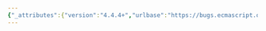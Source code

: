 ```yaml
---
{"_attributes":{"version":"4.4.4+","urlbase":"https://bugs.ecmascript.org/","maintainer":"dherman@mozilla.com"},"bug":{"bug_id":3347,"creation_ts":"2014-11-13 08:44:00 -0800","short_desc":"9.4.4  Arguments Exotic Objects: Duplicates notes","delta_ts":"2014-12-07 14:35:01 -0800","product":"Draft for 6th Edition","component":"editorial issue","version":"Rev 28: October 14, 2014 Draft","rep_platform":"All","op_sys":"All","bug_status":"RESOLVED","resolution":"FIXED","priority":"Normal","bug_severity":"normal","everconfirmed":true,"reporter":{"uid":"andrebargull","name":"André Bargull"},"assigned_to":{"uid":"allen","name":"Allen Wirfs-Brock"},"long_desc":[{"commentid":10596,"comment_count":0,"who":{"uid":"andrebargull","name":"André Bargull"},"bug_when":"2014-11-13 08:44:45 -0800","thetext":"9.4.4  Arguments Exotic Objects\n\nNOTE 1, NOTE 2, NOTE 3 appear two times in 9.4.4. The first time after the introduction and a second time after 9.4.4.5"},{"commentid":10761,"comment_count":1,"who":{"uid":"allen","name":"Allen Wirfs-Brock"},"bug_when":"2014-12-05 09:40:03 -0800","thetext":"fixed in rev29 editor's draft"},{"commentid":10859,"comment_count":2,"who":{"uid":"allen","name":"Allen Wirfs-Brock"},"bug_when":"2014-12-07 14:35:01 -0800","thetext":"fixed in rev29"}]}}
---
```

